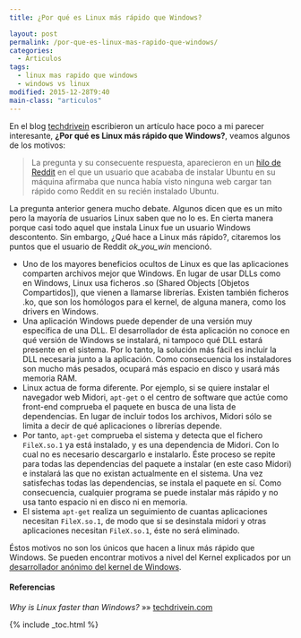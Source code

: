 ```yaml
---
title: ¿Por qué es Linux más rápido que Windows?

layout: post
permalink: /por-que-es-linux-mas-rapido-que-windows/
categories:
  - Articulos
tags:
  - linux mas rapido que windows
  - windows vs linux
modified: 2015-12-28T9:40
main-class: "articulos"
---
```

En el blog <a href="http://www.techdrivein.com" title="Tech Drive In" target="_blank">techdrivein</a> escribieron un artículo hace poco a mi parecer interesante, **¿Por qué es Linux más rápido que Windows?**, veamos algunos de los motivos:

> La pregunta y su consecuente respuesta, aparecieron en un <a href="http://www.reddit.com/r/Ubuntu/comments/1w8z3g/holy_crap_i_can_browse_this_fast/cezulh4" target="_blank">hilo de Reddit</a> en el que un usuario que acababa de instalar Ubuntu en su máquina afirmaba que nunca había visto ninguna web cargar tan rápido como Reddit en su recién instalado Ubuntu.

La pregunta anterior genera mucho debate. Algunos dicen que es un mito pero la mayoría de usuarios Linux saben que no lo es. En cierta manera porque casi todo aquel que instala Linux fue un usuario Windows descontento. Sin embargo, ¿Qué hace a Linux más rápido?, citaremos los puntos que el usuario de Reddit *ok\_you\_win* mencionó.

<!--ad-->

* Uno de los mayores beneficios ocultos de Linux es que las aplicaciones comparten archivos mejor que Windows. En lugar de usar DLLs como en Windows, Linux usa ficheros .so (Shared Objects [Objetos Compartidos]), que vienen a llamarse librerías. Existen también ficheros .ko, que son los homólogos para el kernel, de alguna manera, como los drivers en Windows.
* Una aplicación Windows puede depender de una versión muy específica de una DLL. El desarrollador de ésta aplicación no conoce en qué versión de Windows se instalará, ni tampoco qué DLL estará presente en el sistema. Por lo tanto, la solución más fácil es incluir la DLL necesaria junto a la aplicación. Como consecuencia los instaladores son mucho más pesados, ocupará más espacio en disco y usará más memoria RAM.
* Linux actua de forma diferente. Por ejemplo, si se quiere instalar el navegador web Midori, `apt-get` o el centro de software que actúe como front-end comprueba el paquete en busca de una lista de dependencias. En lugar de incluir todos los archivos, Midori sólo se limita a decir de qué aplicaciones o librerías depende.
* Por tanto, `apt-get` comprueba el sistema y detecta que el fichero `FileX.so.1` ya está instalado, y es una dependencia de Midori. Con lo cual no es necesario descargarlo e instalarlo. Éste proceso se repite para todas las dependencias del paquete a instalar (en este caso Midori) e instalará las que no existan actualmente en el sistema. Una vez satisfechas todas las dependencias, se instala el paquete en sí. Como consecuencia, cualquier programa se puede instalar más rápido y no usa tanto espacio ni en disco ni en memoria.
* El sistema `apt-get` realiza un seguimiento de cuantas aplicaciones necesitan `FileX.so.1`, de modo que si se desinstala midori y otras aplicaciones necesitan `FileX.so.1`, éste no será eliminado.

Éstos motivos no son los únicos que hacen a linux más rápido que Windows. Se pueden encontrar motivos a nivel del Kernel explicados por un <a href="http://blog.zorinaq.com/?e=74" title="I Contribute to the Windows Kernel. We Are Slower Than Other Operating Systems. Here Is Why." target="_blank">desarrollador anónimo del kernel de Windows</a>.

#### Referencias

*Why is Linux faster than Windows?* »» <a href="http://www.techdrivein.com/2014/02/why-is-linux-faster-than-windows.html" target="_blank">techdrivein.com</a>



{% include _toc.html %}
